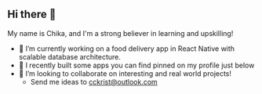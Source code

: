 ## Hi there 👋

My name is Chika, and I'm a strong believer in learning and upskilling!

- 🔭 I’m currently working on a food delivery app in React Native with scalable database architecture.
- 🌱 I recently built some apps you can find pinned on my profile just below 
- 👯 I’m looking to collaborate on interesting and real world projects!
  - Send me ideas to cckrist@outlook.com

<!--
**chikadim/chikadim** is a ✨ _special_ ✨ repository because its `README.md` (this file) appears on your GitHub profile.

Here are some ideas to get you started:

- 🔭 I’m currently working on ...
- 🌱 I’m currently learning ...
- 👯 I’m looking to collaborate on ...
- 🤔 I’m looking for help with ...
- 💬 Ask me about ...
- 📫 How to reach me: ...
- 😄 Pronouns: ...
- ⚡ Fun fact: ...
-->
